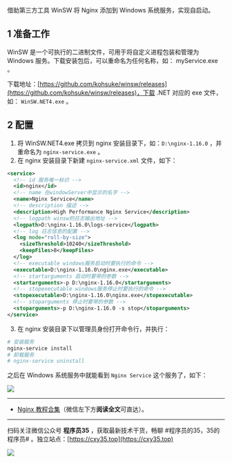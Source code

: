 借助第三方工具 WinSW 将 Nginx 添加到 Windows 系统服务，实现自启动。
<!-- more -->

## 1 准备工作

WinSW 是一个可执行的二进制文件，可用于将自定义进程包装和管理为 Windows 服务。下载安装包后，可以重命名为任何名称，如： myService.exe 。

下载地址：[https://github.com/kohsuke/winsw/releases](https://github.com/kohsuke/winsw/releases)，下载 .NET 对应的 exe 文件，如： `WinSW.NET4.exe` 。

## 2 配置

1. 将 WinSW.NET4.exe 拷贝到 nginx 安装目录下，如：`D:\nginx-1.16.0` ，并重命名为 `nginx-service.exe` 。
2. 在 nginx 安装目录下新建 `nginx-service.xml` 文件，如下：

```xml
<service>
  <!-- id 服务唯一标识 -->
  <id>nginx</id>
  <!-- name 在windowServer中显示的名字 -->
  <name>Nginx Service</name>
  <!-- description 描述 -->
  <description>High Performance Nginx Service</description>
  <!-- logpath winsw的日志输出地址 -->
  <logpath>D:\nginx-1.16.0\logs-service</logpath>
  <!-- log 日志信息的配置 -->
  <log mode="roll-by-size">
    <sizeThreshold>10240</sizeThreshold>
    <keepFiles>8</keepFiles>
  </log>
  <!-- executable windows服务启动时要执行的命令 -->
  <executable>D:\nginx-1.16.0\nginx.exe</executable>
  <!-- startarguments 启动时要带的参数 -->
  <startarguments>-p D:\nginx-1.16.0</startarguments>
  <!-- stopexecutable windows服务停止时要执行的命令 -->
  <stopexecutable>D:\nginx-1.16.0\nginx.exe</stopexecutable>
  <!-- stoparguments 停止时要带的参数 -->
  <stoparguments>-p D:\nginx-1.16.0 -s stop</stoparguments>
</service>
```

3. 在 nginx 安装目录下以管理员身份打开命令行，并执行：

```bash
# 安装服务
nginx-service install
# 卸载服务
# nginx-service uninstall
```

之后在 Windows 系统服务中就能看到 `Nginx Service` 这个服务了，如下：

![](https://oscimg.oschina.net/oscnet/up-b5a377097316c54f54f5a459d0031f0fa22.png)

---

- [Nginx 教程合集](https://mp.weixin.qq.com/s/TdLki2vnjW4hKUz_BgzEHg)（微信左下方**阅读全文**可直达）。


---

扫码关注微信公众号 **程序员35** ，获取最新技术干货，畅聊 #程序员的35，35的程序员# 。独立站点：[https://cxy35.top](https://cxy35.top)

![](https://oscimg.oschina.net/oscnet/up-285838b9c516db5bb1ba760f292f2346078.JPEG)